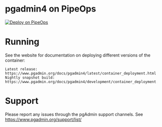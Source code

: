 # pgadmin4 on PipeOps


[![Deploy on PipeOps](https://pub-a1fbf367a4cd458487cfa3f29154ac93.r2.dev/Default.png)](https://railway.app/template/0ELOuE?referralCode=IQhE0B)


# Running

See the website for documentation on deploying different versions of the container:

    Latest release: https://www.pgadmin.org/docs/pgadmin4/latest/container_deployment.html
    Nightly snapshot build: https://www.pgadmin.org/docs/pgadmin4/development/container_deployment.html



# Support

Please report any issues through the pgAdmin support channels. See https://www.pgadmin.org/support/list/